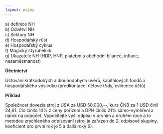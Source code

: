 ```yaml
---
layout: pojmy
---
```


a) definice NH  
b) Odvětví NH  
c) Sektory NH  
d) Hospodářský růst  
e) Hospodářský cyklus  
f) Magický čtyřúhelník  
g) Ukazatele NH (HDP, HNP, platební a obchodní bilance, inflace, nezaměstnanost)  

**Účetnictví**

Účtování krátkodobých a dlouhodobých úvěrů, kapitálových fondů a hospodářského výsledku (předkontace, účtové třídy, evidence účtů)

**Příklad**

Společnost dovezla stroj z USA za USD 50.000,--, kurz ČNB za 1 USD činil 24,61. Clo činilo 10% z ceny pořízení a DPH činilo 21% samo-vyměření a nárok na odpočet. Vypočítejte výši odpisu v prvním a druhém roce a to metodou zrychleného odpisování (stroj je zařazen do 2. odpisové skupiny, koeficient pro první rok je 5 a další roky 6).
